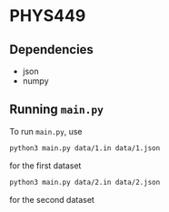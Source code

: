 # PHYS449

## Dependencies

- json
- numpy

## Running `main.py`

To run `main.py`, use

```sh
python3 main.py data/1.in data/1.json
```

for the first dataset

```sh
python3 main.py data/2.in data/2.json
```
for the second dataset
